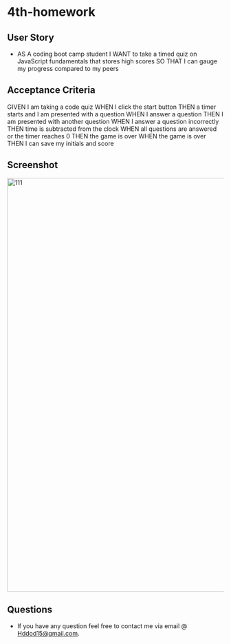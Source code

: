 # 4th-homework

 
 
 ## 
 
## User Story
*  AS A coding boot camp student
I WANT to take a timed quiz on JavaScript fundamentals that stores high scores
SO THAT I can gauge my progress compared to my peers

## Acceptance Criteria
GIVEN I am taking a code quiz
WHEN I click the start button
THEN a timer starts and I am presented with a question
WHEN I answer a question
THEN I am presented with another question
WHEN I answer a question incorrectly
THEN time is subtracted from the clock
WHEN all questions are answered or the timer reaches 0
THEN the game is over
WHEN the game is over
THEN I can save my initials and score


## Screenshot
<img width="961" alt="111" src="https://user-images.githubusercontent.com/113950240/218908928-a7a4ef7e-7ca9-4d8d-9c90-f7a4cfba32c3.PNG">



## Questions

*  If you have any question feel free to contact me via email @ Hddod15@gmail.com.
